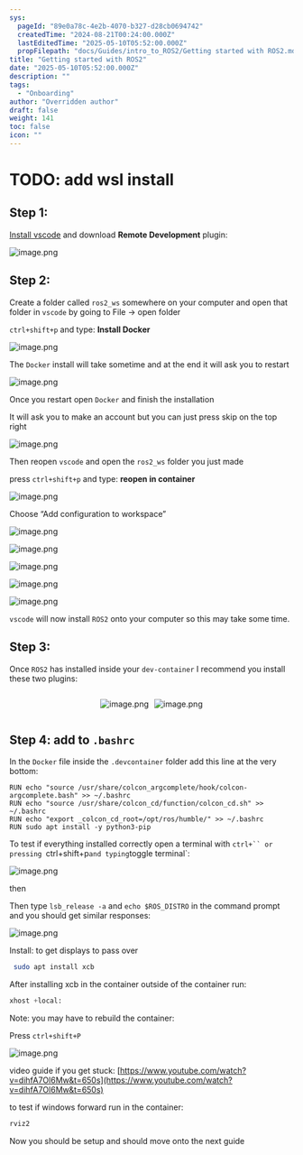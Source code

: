 ```yaml
---
sys:
  pageId: "89e0a78c-4e2b-4070-b327-d28cb0694742"
  createdTime: "2024-08-21T00:24:00.000Z"
  lastEditedTime: "2025-05-10T05:52:00.000Z"
  propFilepath: "docs/Guides/intro_to_ROS2/Getting started with ROS2.md"
title: "Getting started with ROS2"
date: "2025-05-10T05:52:00.000Z"
description: ""
tags:
  - "Onboarding"
author: "Overridden author"
draft: false
weight: 141
toc: false
icon: ""
---
```


# TODO: add wsl install

## Step 1:

[Install vscode](https://code.visualstudio.com/download) and download **Remote Development** plugin:

![image.png](https://prod-files-secure.s3.us-west-2.amazonaws.com/d518164a-d88e-44d1-a4ee-3adb3bd8bce0/efb52993-1881-4a40-b95e-6f020334f022/image.png?X-Amz-Algorithm=AWS4-HMAC-SHA256&X-Amz-Content-Sha256=UNSIGNED-PAYLOAD&X-Amz-Credential=ASIAZI2LB4666VJV7QU2%2F20250602%2Fus-west-2%2Fs3%2Faws4_request&X-Amz-Date=20250602T210831Z&X-Amz-Expires=3600&X-Amz-Security-Token=IQoJb3JpZ2luX2VjEC0aCXVzLXdlc3QtMiJHMEUCIQDSoAsuidBC%2BWdu2%2B5u%2BBpPWSM399reO5t8hueDzcnQtwIgT6WYMM%2B3csPIKASLZmeUYKqo%2BtXJDIW5Z97liY3ab8YqiAQI9v%2F%2F%2F%2F%2F%2F%2F%2F%2F%2FARAAGgw2Mzc0MjMxODM4MDUiDIerxbvnbDPenB0UHyrcAy1RdGJ6T02ObBdwiMpsE0uM7QrpdtlUldzoKlhCgyeuXhwPf7McrT%2F2dn4SKG%2FcpZaG4WH1KjmTmkbxVOZ2kxJCSQ2O%2BN%2BtVid78KcoZCT7QbDzwwsb0Z9Aga8x199TqjrDhCvGFxDPg%2FSkYiRBgvO8WXblPvCS1DkDFmBz%2BX0F8yDYCVq9MWMjSUoyaDcIZrY6ud8Lpv%2BP9%2BNjsD%2Fvu7iBsUH9p1Ul00nE%2FulMH08aH65I4sjD4Nziv2Wfqt4CfpIv61dxlpfppZmcJWwSLiew0cW74d98o9NEYqIKpxib8vsaCu3mJPE92z9Bx0gOWfDqBHfdWuBEhzH9TdZS3TsiD6YmleaqzSTUyDNOFuSuJ2waQLcJksLsUAVDsK9t35ciW0E9yhlNEiK1Do5utl5SAbLT0V4OjMbNmxXUmxm27ctCJp8ITww8t%2FS3UZyeEGrCSFYvk75ODx%2B2G%2B1vv0%2F%2F8i%2B8zA6rznr0GKyitDH%2FAL%2FTbrGm4DqwBM4gJQwS5l21cGHQppfk%2BLSKoafSOu6%2B2%2BMCHQ260RZGHtRAUWaJUgFT2Oyx66pXbwzheQAT7MUaGvK8rZVIX2OMYC7340Y9Xv8fSTv7M2vsUNTgNgTkYOq87unNsznzedRtML2T%2BMEGOqUBMZ3%2FHWxCmMQoIPhTKCv0B99ez55Po5fY0IiHt248I27h3jvhtd%2BbcmBb%2FceQdvHWSnQLFAhEea%2Fa8D6KsrXmz9wlmvw6PdbJ5uIkWAD%2BoU23NfD0Jo4uHoObJTbcRGZH5waoNNo9MVuxB9X3bpQRgvp1s8mgT9pnl%2F6Bs7YH7FF%2FcOggamTlDit4dns%2BJ5eKegVsZ1OvWn0%2Fh21W%2B0tEnpmmV8zP&X-Amz-Signature=9221416ff4986a20518377bc851c65a08e757ff44db3d101e357ad44f40c846a&X-Amz-SignedHeaders=host&x-id=GetObject)

## Step 2:

Create a folder called `ros2_ws` somewhere on your computer and open that folder in `vscode` by going to File → open folder 

`ctrl+shift+p` and type: **Install Docker**

![image.png](https://prod-files-secure.s3.us-west-2.amazonaws.com/d518164a-d88e-44d1-a4ee-3adb3bd8bce0/2269dc0e-1cd5-47ff-bceb-c04ad9b2eab0/image.png?X-Amz-Algorithm=AWS4-HMAC-SHA256&X-Amz-Content-Sha256=UNSIGNED-PAYLOAD&X-Amz-Credential=ASIAZI2LB4666VJV7QU2%2F20250602%2Fus-west-2%2Fs3%2Faws4_request&X-Amz-Date=20250602T210831Z&X-Amz-Expires=3600&X-Amz-Security-Token=IQoJb3JpZ2luX2VjEC0aCXVzLXdlc3QtMiJHMEUCIQDSoAsuidBC%2BWdu2%2B5u%2BBpPWSM399reO5t8hueDzcnQtwIgT6WYMM%2B3csPIKASLZmeUYKqo%2BtXJDIW5Z97liY3ab8YqiAQI9v%2F%2F%2F%2F%2F%2F%2F%2F%2F%2FARAAGgw2Mzc0MjMxODM4MDUiDIerxbvnbDPenB0UHyrcAy1RdGJ6T02ObBdwiMpsE0uM7QrpdtlUldzoKlhCgyeuXhwPf7McrT%2F2dn4SKG%2FcpZaG4WH1KjmTmkbxVOZ2kxJCSQ2O%2BN%2BtVid78KcoZCT7QbDzwwsb0Z9Aga8x199TqjrDhCvGFxDPg%2FSkYiRBgvO8WXblPvCS1DkDFmBz%2BX0F8yDYCVq9MWMjSUoyaDcIZrY6ud8Lpv%2BP9%2BNjsD%2Fvu7iBsUH9p1Ul00nE%2FulMH08aH65I4sjD4Nziv2Wfqt4CfpIv61dxlpfppZmcJWwSLiew0cW74d98o9NEYqIKpxib8vsaCu3mJPE92z9Bx0gOWfDqBHfdWuBEhzH9TdZS3TsiD6YmleaqzSTUyDNOFuSuJ2waQLcJksLsUAVDsK9t35ciW0E9yhlNEiK1Do5utl5SAbLT0V4OjMbNmxXUmxm27ctCJp8ITww8t%2FS3UZyeEGrCSFYvk75ODx%2B2G%2B1vv0%2F%2F8i%2B8zA6rznr0GKyitDH%2FAL%2FTbrGm4DqwBM4gJQwS5l21cGHQppfk%2BLSKoafSOu6%2B2%2BMCHQ260RZGHtRAUWaJUgFT2Oyx66pXbwzheQAT7MUaGvK8rZVIX2OMYC7340Y9Xv8fSTv7M2vsUNTgNgTkYOq87unNsznzedRtML2T%2BMEGOqUBMZ3%2FHWxCmMQoIPhTKCv0B99ez55Po5fY0IiHt248I27h3jvhtd%2BbcmBb%2FceQdvHWSnQLFAhEea%2Fa8D6KsrXmz9wlmvw6PdbJ5uIkWAD%2BoU23NfD0Jo4uHoObJTbcRGZH5waoNNo9MVuxB9X3bpQRgvp1s8mgT9pnl%2F6Bs7YH7FF%2FcOggamTlDit4dns%2BJ5eKegVsZ1OvWn0%2Fh21W%2B0tEnpmmV8zP&X-Amz-Signature=3d9b185d0d04654bcac184f677c331dc8f47aa4abe8a1e79b070f71f29e5f610&X-Amz-SignedHeaders=host&x-id=GetObject)

The `Docker` install will take sometime and at the end it will ask you to restart

![image.png](https://prod-files-secure.s3.us-west-2.amazonaws.com/d518164a-d88e-44d1-a4ee-3adb3bd8bce0/ed233f78-be33-4b1f-b89c-9c346c0e961e/image.png?X-Amz-Algorithm=AWS4-HMAC-SHA256&X-Amz-Content-Sha256=UNSIGNED-PAYLOAD&X-Amz-Credential=ASIAZI2LB4666VJV7QU2%2F20250602%2Fus-west-2%2Fs3%2Faws4_request&X-Amz-Date=20250602T210831Z&X-Amz-Expires=3600&X-Amz-Security-Token=IQoJb3JpZ2luX2VjEC0aCXVzLXdlc3QtMiJHMEUCIQDSoAsuidBC%2BWdu2%2B5u%2BBpPWSM399reO5t8hueDzcnQtwIgT6WYMM%2B3csPIKASLZmeUYKqo%2BtXJDIW5Z97liY3ab8YqiAQI9v%2F%2F%2F%2F%2F%2F%2F%2F%2F%2FARAAGgw2Mzc0MjMxODM4MDUiDIerxbvnbDPenB0UHyrcAy1RdGJ6T02ObBdwiMpsE0uM7QrpdtlUldzoKlhCgyeuXhwPf7McrT%2F2dn4SKG%2FcpZaG4WH1KjmTmkbxVOZ2kxJCSQ2O%2BN%2BtVid78KcoZCT7QbDzwwsb0Z9Aga8x199TqjrDhCvGFxDPg%2FSkYiRBgvO8WXblPvCS1DkDFmBz%2BX0F8yDYCVq9MWMjSUoyaDcIZrY6ud8Lpv%2BP9%2BNjsD%2Fvu7iBsUH9p1Ul00nE%2FulMH08aH65I4sjD4Nziv2Wfqt4CfpIv61dxlpfppZmcJWwSLiew0cW74d98o9NEYqIKpxib8vsaCu3mJPE92z9Bx0gOWfDqBHfdWuBEhzH9TdZS3TsiD6YmleaqzSTUyDNOFuSuJ2waQLcJksLsUAVDsK9t35ciW0E9yhlNEiK1Do5utl5SAbLT0V4OjMbNmxXUmxm27ctCJp8ITww8t%2FS3UZyeEGrCSFYvk75ODx%2B2G%2B1vv0%2F%2F8i%2B8zA6rznr0GKyitDH%2FAL%2FTbrGm4DqwBM4gJQwS5l21cGHQppfk%2BLSKoafSOu6%2B2%2BMCHQ260RZGHtRAUWaJUgFT2Oyx66pXbwzheQAT7MUaGvK8rZVIX2OMYC7340Y9Xv8fSTv7M2vsUNTgNgTkYOq87unNsznzedRtML2T%2BMEGOqUBMZ3%2FHWxCmMQoIPhTKCv0B99ez55Po5fY0IiHt248I27h3jvhtd%2BbcmBb%2FceQdvHWSnQLFAhEea%2Fa8D6KsrXmz9wlmvw6PdbJ5uIkWAD%2BoU23NfD0Jo4uHoObJTbcRGZH5waoNNo9MVuxB9X3bpQRgvp1s8mgT9pnl%2F6Bs7YH7FF%2FcOggamTlDit4dns%2BJ5eKegVsZ1OvWn0%2Fh21W%2B0tEnpmmV8zP&X-Amz-Signature=6cc5673147981757b5c6d4e312e8d65f52366bccbab9ba840b1914b33dc1641d&X-Amz-SignedHeaders=host&x-id=GetObject)

Once you restart open `Docker` and finish the installation

It will ask you to make an account but you can just press skip on the top right

![image.png](https://prod-files-secure.s3.us-west-2.amazonaws.com/d518164a-d88e-44d1-a4ee-3adb3bd8bce0/21010ad9-1659-4fd9-9f59-9932a09b2a3d/image.png?X-Amz-Algorithm=AWS4-HMAC-SHA256&X-Amz-Content-Sha256=UNSIGNED-PAYLOAD&X-Amz-Credential=ASIAZI2LB4666VJV7QU2%2F20250602%2Fus-west-2%2Fs3%2Faws4_request&X-Amz-Date=20250602T210831Z&X-Amz-Expires=3600&X-Amz-Security-Token=IQoJb3JpZ2luX2VjEC0aCXVzLXdlc3QtMiJHMEUCIQDSoAsuidBC%2BWdu2%2B5u%2BBpPWSM399reO5t8hueDzcnQtwIgT6WYMM%2B3csPIKASLZmeUYKqo%2BtXJDIW5Z97liY3ab8YqiAQI9v%2F%2F%2F%2F%2F%2F%2F%2F%2F%2FARAAGgw2Mzc0MjMxODM4MDUiDIerxbvnbDPenB0UHyrcAy1RdGJ6T02ObBdwiMpsE0uM7QrpdtlUldzoKlhCgyeuXhwPf7McrT%2F2dn4SKG%2FcpZaG4WH1KjmTmkbxVOZ2kxJCSQ2O%2BN%2BtVid78KcoZCT7QbDzwwsb0Z9Aga8x199TqjrDhCvGFxDPg%2FSkYiRBgvO8WXblPvCS1DkDFmBz%2BX0F8yDYCVq9MWMjSUoyaDcIZrY6ud8Lpv%2BP9%2BNjsD%2Fvu7iBsUH9p1Ul00nE%2FulMH08aH65I4sjD4Nziv2Wfqt4CfpIv61dxlpfppZmcJWwSLiew0cW74d98o9NEYqIKpxib8vsaCu3mJPE92z9Bx0gOWfDqBHfdWuBEhzH9TdZS3TsiD6YmleaqzSTUyDNOFuSuJ2waQLcJksLsUAVDsK9t35ciW0E9yhlNEiK1Do5utl5SAbLT0V4OjMbNmxXUmxm27ctCJp8ITww8t%2FS3UZyeEGrCSFYvk75ODx%2B2G%2B1vv0%2F%2F8i%2B8zA6rznr0GKyitDH%2FAL%2FTbrGm4DqwBM4gJQwS5l21cGHQppfk%2BLSKoafSOu6%2B2%2BMCHQ260RZGHtRAUWaJUgFT2Oyx66pXbwzheQAT7MUaGvK8rZVIX2OMYC7340Y9Xv8fSTv7M2vsUNTgNgTkYOq87unNsznzedRtML2T%2BMEGOqUBMZ3%2FHWxCmMQoIPhTKCv0B99ez55Po5fY0IiHt248I27h3jvhtd%2BbcmBb%2FceQdvHWSnQLFAhEea%2Fa8D6KsrXmz9wlmvw6PdbJ5uIkWAD%2BoU23NfD0Jo4uHoObJTbcRGZH5waoNNo9MVuxB9X3bpQRgvp1s8mgT9pnl%2F6Bs7YH7FF%2FcOggamTlDit4dns%2BJ5eKegVsZ1OvWn0%2Fh21W%2B0tEnpmmV8zP&X-Amz-Signature=d21bfc3efa681943811aec9b72d2104bdf1a38ebf4f0e4941a7329a632b9a93f&X-Amz-SignedHeaders=host&x-id=GetObject)

Then reopen `vscode` and open the `ros2_ws` folder you just made

press `ctrl+shift+p` and type: **reopen in container**

![image.png](https://prod-files-secure.s3.us-west-2.amazonaws.com/d518164a-d88e-44d1-a4ee-3adb3bd8bce0/4e93b8c2-41ad-488c-8095-c74205196118/image.png?X-Amz-Algorithm=AWS4-HMAC-SHA256&X-Amz-Content-Sha256=UNSIGNED-PAYLOAD&X-Amz-Credential=ASIAZI2LB4666VJV7QU2%2F20250602%2Fus-west-2%2Fs3%2Faws4_request&X-Amz-Date=20250602T210831Z&X-Amz-Expires=3600&X-Amz-Security-Token=IQoJb3JpZ2luX2VjEC0aCXVzLXdlc3QtMiJHMEUCIQDSoAsuidBC%2BWdu2%2B5u%2BBpPWSM399reO5t8hueDzcnQtwIgT6WYMM%2B3csPIKASLZmeUYKqo%2BtXJDIW5Z97liY3ab8YqiAQI9v%2F%2F%2F%2F%2F%2F%2F%2F%2F%2FARAAGgw2Mzc0MjMxODM4MDUiDIerxbvnbDPenB0UHyrcAy1RdGJ6T02ObBdwiMpsE0uM7QrpdtlUldzoKlhCgyeuXhwPf7McrT%2F2dn4SKG%2FcpZaG4WH1KjmTmkbxVOZ2kxJCSQ2O%2BN%2BtVid78KcoZCT7QbDzwwsb0Z9Aga8x199TqjrDhCvGFxDPg%2FSkYiRBgvO8WXblPvCS1DkDFmBz%2BX0F8yDYCVq9MWMjSUoyaDcIZrY6ud8Lpv%2BP9%2BNjsD%2Fvu7iBsUH9p1Ul00nE%2FulMH08aH65I4sjD4Nziv2Wfqt4CfpIv61dxlpfppZmcJWwSLiew0cW74d98o9NEYqIKpxib8vsaCu3mJPE92z9Bx0gOWfDqBHfdWuBEhzH9TdZS3TsiD6YmleaqzSTUyDNOFuSuJ2waQLcJksLsUAVDsK9t35ciW0E9yhlNEiK1Do5utl5SAbLT0V4OjMbNmxXUmxm27ctCJp8ITww8t%2FS3UZyeEGrCSFYvk75ODx%2B2G%2B1vv0%2F%2F8i%2B8zA6rznr0GKyitDH%2FAL%2FTbrGm4DqwBM4gJQwS5l21cGHQppfk%2BLSKoafSOu6%2B2%2BMCHQ260RZGHtRAUWaJUgFT2Oyx66pXbwzheQAT7MUaGvK8rZVIX2OMYC7340Y9Xv8fSTv7M2vsUNTgNgTkYOq87unNsznzedRtML2T%2BMEGOqUBMZ3%2FHWxCmMQoIPhTKCv0B99ez55Po5fY0IiHt248I27h3jvhtd%2BbcmBb%2FceQdvHWSnQLFAhEea%2Fa8D6KsrXmz9wlmvw6PdbJ5uIkWAD%2BoU23NfD0Jo4uHoObJTbcRGZH5waoNNo9MVuxB9X3bpQRgvp1s8mgT9pnl%2F6Bs7YH7FF%2FcOggamTlDit4dns%2BJ5eKegVsZ1OvWn0%2Fh21W%2B0tEnpmmV8zP&X-Amz-Signature=30ac1e80a1f15c54f0c6d8117eb1b3038e7e19eb3761cb9b0392735ed31c3bd5&X-Amz-SignedHeaders=host&x-id=GetObject)

Choose “Add configuration to workspace”

![image.png](https://prod-files-secure.s3.us-west-2.amazonaws.com/d518164a-d88e-44d1-a4ee-3adb3bd8bce0/9560b282-5060-4989-ba37-97e7b2c22476/image.png?X-Amz-Algorithm=AWS4-HMAC-SHA256&X-Amz-Content-Sha256=UNSIGNED-PAYLOAD&X-Amz-Credential=ASIAZI2LB4666VJV7QU2%2F20250602%2Fus-west-2%2Fs3%2Faws4_request&X-Amz-Date=20250602T210831Z&X-Amz-Expires=3600&X-Amz-Security-Token=IQoJb3JpZ2luX2VjEC0aCXVzLXdlc3QtMiJHMEUCIQDSoAsuidBC%2BWdu2%2B5u%2BBpPWSM399reO5t8hueDzcnQtwIgT6WYMM%2B3csPIKASLZmeUYKqo%2BtXJDIW5Z97liY3ab8YqiAQI9v%2F%2F%2F%2F%2F%2F%2F%2F%2F%2FARAAGgw2Mzc0MjMxODM4MDUiDIerxbvnbDPenB0UHyrcAy1RdGJ6T02ObBdwiMpsE0uM7QrpdtlUldzoKlhCgyeuXhwPf7McrT%2F2dn4SKG%2FcpZaG4WH1KjmTmkbxVOZ2kxJCSQ2O%2BN%2BtVid78KcoZCT7QbDzwwsb0Z9Aga8x199TqjrDhCvGFxDPg%2FSkYiRBgvO8WXblPvCS1DkDFmBz%2BX0F8yDYCVq9MWMjSUoyaDcIZrY6ud8Lpv%2BP9%2BNjsD%2Fvu7iBsUH9p1Ul00nE%2FulMH08aH65I4sjD4Nziv2Wfqt4CfpIv61dxlpfppZmcJWwSLiew0cW74d98o9NEYqIKpxib8vsaCu3mJPE92z9Bx0gOWfDqBHfdWuBEhzH9TdZS3TsiD6YmleaqzSTUyDNOFuSuJ2waQLcJksLsUAVDsK9t35ciW0E9yhlNEiK1Do5utl5SAbLT0V4OjMbNmxXUmxm27ctCJp8ITww8t%2FS3UZyeEGrCSFYvk75ODx%2B2G%2B1vv0%2F%2F8i%2B8zA6rznr0GKyitDH%2FAL%2FTbrGm4DqwBM4gJQwS5l21cGHQppfk%2BLSKoafSOu6%2B2%2BMCHQ260RZGHtRAUWaJUgFT2Oyx66pXbwzheQAT7MUaGvK8rZVIX2OMYC7340Y9Xv8fSTv7M2vsUNTgNgTkYOq87unNsznzedRtML2T%2BMEGOqUBMZ3%2FHWxCmMQoIPhTKCv0B99ez55Po5fY0IiHt248I27h3jvhtd%2BbcmBb%2FceQdvHWSnQLFAhEea%2Fa8D6KsrXmz9wlmvw6PdbJ5uIkWAD%2BoU23NfD0Jo4uHoObJTbcRGZH5waoNNo9MVuxB9X3bpQRgvp1s8mgT9pnl%2F6Bs7YH7FF%2FcOggamTlDit4dns%2BJ5eKegVsZ1OvWn0%2Fh21W%2B0tEnpmmV8zP&X-Amz-Signature=3de80a5f50bee8dc4efc0da084486a7b278c021ad507a29a6aaefc8cb3a70201&X-Amz-SignedHeaders=host&x-id=GetObject)

![image.png](https://prod-files-secure.s3.us-west-2.amazonaws.com/d518164a-d88e-44d1-a4ee-3adb3bd8bce0/2ee63f81-886b-48e8-a553-dc6e5eac99e4/image.png?X-Amz-Algorithm=AWS4-HMAC-SHA256&X-Amz-Content-Sha256=UNSIGNED-PAYLOAD&X-Amz-Credential=ASIAZI2LB4666VJV7QU2%2F20250602%2Fus-west-2%2Fs3%2Faws4_request&X-Amz-Date=20250602T210831Z&X-Amz-Expires=3600&X-Amz-Security-Token=IQoJb3JpZ2luX2VjEC0aCXVzLXdlc3QtMiJHMEUCIQDSoAsuidBC%2BWdu2%2B5u%2BBpPWSM399reO5t8hueDzcnQtwIgT6WYMM%2B3csPIKASLZmeUYKqo%2BtXJDIW5Z97liY3ab8YqiAQI9v%2F%2F%2F%2F%2F%2F%2F%2F%2F%2FARAAGgw2Mzc0MjMxODM4MDUiDIerxbvnbDPenB0UHyrcAy1RdGJ6T02ObBdwiMpsE0uM7QrpdtlUldzoKlhCgyeuXhwPf7McrT%2F2dn4SKG%2FcpZaG4WH1KjmTmkbxVOZ2kxJCSQ2O%2BN%2BtVid78KcoZCT7QbDzwwsb0Z9Aga8x199TqjrDhCvGFxDPg%2FSkYiRBgvO8WXblPvCS1DkDFmBz%2BX0F8yDYCVq9MWMjSUoyaDcIZrY6ud8Lpv%2BP9%2BNjsD%2Fvu7iBsUH9p1Ul00nE%2FulMH08aH65I4sjD4Nziv2Wfqt4CfpIv61dxlpfppZmcJWwSLiew0cW74d98o9NEYqIKpxib8vsaCu3mJPE92z9Bx0gOWfDqBHfdWuBEhzH9TdZS3TsiD6YmleaqzSTUyDNOFuSuJ2waQLcJksLsUAVDsK9t35ciW0E9yhlNEiK1Do5utl5SAbLT0V4OjMbNmxXUmxm27ctCJp8ITww8t%2FS3UZyeEGrCSFYvk75ODx%2B2G%2B1vv0%2F%2F8i%2B8zA6rznr0GKyitDH%2FAL%2FTbrGm4DqwBM4gJQwS5l21cGHQppfk%2BLSKoafSOu6%2B2%2BMCHQ260RZGHtRAUWaJUgFT2Oyx66pXbwzheQAT7MUaGvK8rZVIX2OMYC7340Y9Xv8fSTv7M2vsUNTgNgTkYOq87unNsznzedRtML2T%2BMEGOqUBMZ3%2FHWxCmMQoIPhTKCv0B99ez55Po5fY0IiHt248I27h3jvhtd%2BbcmBb%2FceQdvHWSnQLFAhEea%2Fa8D6KsrXmz9wlmvw6PdbJ5uIkWAD%2BoU23NfD0Jo4uHoObJTbcRGZH5waoNNo9MVuxB9X3bpQRgvp1s8mgT9pnl%2F6Bs7YH7FF%2FcOggamTlDit4dns%2BJ5eKegVsZ1OvWn0%2Fh21W%2B0tEnpmmV8zP&X-Amz-Signature=b13ba84c94949f3d8c460da46c5207525b3bb9a227f4b4c1e5022b17856eda0e&X-Amz-SignedHeaders=host&x-id=GetObject)

![image.png](https://prod-files-secure.s3.us-west-2.amazonaws.com/d518164a-d88e-44d1-a4ee-3adb3bd8bce0/ae1580b2-b048-407e-aed9-b584224a7a04/image.png?X-Amz-Algorithm=AWS4-HMAC-SHA256&X-Amz-Content-Sha256=UNSIGNED-PAYLOAD&X-Amz-Credential=ASIAZI2LB4666VJV7QU2%2F20250602%2Fus-west-2%2Fs3%2Faws4_request&X-Amz-Date=20250602T210831Z&X-Amz-Expires=3600&X-Amz-Security-Token=IQoJb3JpZ2luX2VjEC0aCXVzLXdlc3QtMiJHMEUCIQDSoAsuidBC%2BWdu2%2B5u%2BBpPWSM399reO5t8hueDzcnQtwIgT6WYMM%2B3csPIKASLZmeUYKqo%2BtXJDIW5Z97liY3ab8YqiAQI9v%2F%2F%2F%2F%2F%2F%2F%2F%2F%2FARAAGgw2Mzc0MjMxODM4MDUiDIerxbvnbDPenB0UHyrcAy1RdGJ6T02ObBdwiMpsE0uM7QrpdtlUldzoKlhCgyeuXhwPf7McrT%2F2dn4SKG%2FcpZaG4WH1KjmTmkbxVOZ2kxJCSQ2O%2BN%2BtVid78KcoZCT7QbDzwwsb0Z9Aga8x199TqjrDhCvGFxDPg%2FSkYiRBgvO8WXblPvCS1DkDFmBz%2BX0F8yDYCVq9MWMjSUoyaDcIZrY6ud8Lpv%2BP9%2BNjsD%2Fvu7iBsUH9p1Ul00nE%2FulMH08aH65I4sjD4Nziv2Wfqt4CfpIv61dxlpfppZmcJWwSLiew0cW74d98o9NEYqIKpxib8vsaCu3mJPE92z9Bx0gOWfDqBHfdWuBEhzH9TdZS3TsiD6YmleaqzSTUyDNOFuSuJ2waQLcJksLsUAVDsK9t35ciW0E9yhlNEiK1Do5utl5SAbLT0V4OjMbNmxXUmxm27ctCJp8ITww8t%2FS3UZyeEGrCSFYvk75ODx%2B2G%2B1vv0%2F%2F8i%2B8zA6rznr0GKyitDH%2FAL%2FTbrGm4DqwBM4gJQwS5l21cGHQppfk%2BLSKoafSOu6%2B2%2BMCHQ260RZGHtRAUWaJUgFT2Oyx66pXbwzheQAT7MUaGvK8rZVIX2OMYC7340Y9Xv8fSTv7M2vsUNTgNgTkYOq87unNsznzedRtML2T%2BMEGOqUBMZ3%2FHWxCmMQoIPhTKCv0B99ez55Po5fY0IiHt248I27h3jvhtd%2BbcmBb%2FceQdvHWSnQLFAhEea%2Fa8D6KsrXmz9wlmvw6PdbJ5uIkWAD%2BoU23NfD0Jo4uHoObJTbcRGZH5waoNNo9MVuxB9X3bpQRgvp1s8mgT9pnl%2F6Bs7YH7FF%2FcOggamTlDit4dns%2BJ5eKegVsZ1OvWn0%2Fh21W%2B0tEnpmmV8zP&X-Amz-Signature=da044916a77c34d0cfcc594af90f20e93670659fc0b9fe11e468e525e580ad63&X-Amz-SignedHeaders=host&x-id=GetObject)

![image.png](https://prod-files-secure.s3.us-west-2.amazonaws.com/d518164a-d88e-44d1-a4ee-3adb3bd8bce0/53255b28-f75e-430f-b9e3-c0ac8577e42b/image.png?X-Amz-Algorithm=AWS4-HMAC-SHA256&X-Amz-Content-Sha256=UNSIGNED-PAYLOAD&X-Amz-Credential=ASIAZI2LB4666VJV7QU2%2F20250602%2Fus-west-2%2Fs3%2Faws4_request&X-Amz-Date=20250602T210831Z&X-Amz-Expires=3600&X-Amz-Security-Token=IQoJb3JpZ2luX2VjEC0aCXVzLXdlc3QtMiJHMEUCIQDSoAsuidBC%2BWdu2%2B5u%2BBpPWSM399reO5t8hueDzcnQtwIgT6WYMM%2B3csPIKASLZmeUYKqo%2BtXJDIW5Z97liY3ab8YqiAQI9v%2F%2F%2F%2F%2F%2F%2F%2F%2F%2FARAAGgw2Mzc0MjMxODM4MDUiDIerxbvnbDPenB0UHyrcAy1RdGJ6T02ObBdwiMpsE0uM7QrpdtlUldzoKlhCgyeuXhwPf7McrT%2F2dn4SKG%2FcpZaG4WH1KjmTmkbxVOZ2kxJCSQ2O%2BN%2BtVid78KcoZCT7QbDzwwsb0Z9Aga8x199TqjrDhCvGFxDPg%2FSkYiRBgvO8WXblPvCS1DkDFmBz%2BX0F8yDYCVq9MWMjSUoyaDcIZrY6ud8Lpv%2BP9%2BNjsD%2Fvu7iBsUH9p1Ul00nE%2FulMH08aH65I4sjD4Nziv2Wfqt4CfpIv61dxlpfppZmcJWwSLiew0cW74d98o9NEYqIKpxib8vsaCu3mJPE92z9Bx0gOWfDqBHfdWuBEhzH9TdZS3TsiD6YmleaqzSTUyDNOFuSuJ2waQLcJksLsUAVDsK9t35ciW0E9yhlNEiK1Do5utl5SAbLT0V4OjMbNmxXUmxm27ctCJp8ITww8t%2FS3UZyeEGrCSFYvk75ODx%2B2G%2B1vv0%2F%2F8i%2B8zA6rznr0GKyitDH%2FAL%2FTbrGm4DqwBM4gJQwS5l21cGHQppfk%2BLSKoafSOu6%2B2%2BMCHQ260RZGHtRAUWaJUgFT2Oyx66pXbwzheQAT7MUaGvK8rZVIX2OMYC7340Y9Xv8fSTv7M2vsUNTgNgTkYOq87unNsznzedRtML2T%2BMEGOqUBMZ3%2FHWxCmMQoIPhTKCv0B99ez55Po5fY0IiHt248I27h3jvhtd%2BbcmBb%2FceQdvHWSnQLFAhEea%2Fa8D6KsrXmz9wlmvw6PdbJ5uIkWAD%2BoU23NfD0Jo4uHoObJTbcRGZH5waoNNo9MVuxB9X3bpQRgvp1s8mgT9pnl%2F6Bs7YH7FF%2FcOggamTlDit4dns%2BJ5eKegVsZ1OvWn0%2Fh21W%2B0tEnpmmV8zP&X-Amz-Signature=125e93bc6ab131a3612c45b42138210ee92b7fc7ac1aef83b8a99655fac60f5d&X-Amz-SignedHeaders=host&x-id=GetObject)

![image.png](https://prod-files-secure.s3.us-west-2.amazonaws.com/d518164a-d88e-44d1-a4ee-3adb3bd8bce0/7c562767-5af9-4ffb-97d1-327bcdf4ee00/image.png?X-Amz-Algorithm=AWS4-HMAC-SHA256&X-Amz-Content-Sha256=UNSIGNED-PAYLOAD&X-Amz-Credential=ASIAZI2LB4666VJV7QU2%2F20250602%2Fus-west-2%2Fs3%2Faws4_request&X-Amz-Date=20250602T210831Z&X-Amz-Expires=3600&X-Amz-Security-Token=IQoJb3JpZ2luX2VjEC0aCXVzLXdlc3QtMiJHMEUCIQDSoAsuidBC%2BWdu2%2B5u%2BBpPWSM399reO5t8hueDzcnQtwIgT6WYMM%2B3csPIKASLZmeUYKqo%2BtXJDIW5Z97liY3ab8YqiAQI9v%2F%2F%2F%2F%2F%2F%2F%2F%2F%2FARAAGgw2Mzc0MjMxODM4MDUiDIerxbvnbDPenB0UHyrcAy1RdGJ6T02ObBdwiMpsE0uM7QrpdtlUldzoKlhCgyeuXhwPf7McrT%2F2dn4SKG%2FcpZaG4WH1KjmTmkbxVOZ2kxJCSQ2O%2BN%2BtVid78KcoZCT7QbDzwwsb0Z9Aga8x199TqjrDhCvGFxDPg%2FSkYiRBgvO8WXblPvCS1DkDFmBz%2BX0F8yDYCVq9MWMjSUoyaDcIZrY6ud8Lpv%2BP9%2BNjsD%2Fvu7iBsUH9p1Ul00nE%2FulMH08aH65I4sjD4Nziv2Wfqt4CfpIv61dxlpfppZmcJWwSLiew0cW74d98o9NEYqIKpxib8vsaCu3mJPE92z9Bx0gOWfDqBHfdWuBEhzH9TdZS3TsiD6YmleaqzSTUyDNOFuSuJ2waQLcJksLsUAVDsK9t35ciW0E9yhlNEiK1Do5utl5SAbLT0V4OjMbNmxXUmxm27ctCJp8ITww8t%2FS3UZyeEGrCSFYvk75ODx%2B2G%2B1vv0%2F%2F8i%2B8zA6rznr0GKyitDH%2FAL%2FTbrGm4DqwBM4gJQwS5l21cGHQppfk%2BLSKoafSOu6%2B2%2BMCHQ260RZGHtRAUWaJUgFT2Oyx66pXbwzheQAT7MUaGvK8rZVIX2OMYC7340Y9Xv8fSTv7M2vsUNTgNgTkYOq87unNsznzedRtML2T%2BMEGOqUBMZ3%2FHWxCmMQoIPhTKCv0B99ez55Po5fY0IiHt248I27h3jvhtd%2BbcmBb%2FceQdvHWSnQLFAhEea%2Fa8D6KsrXmz9wlmvw6PdbJ5uIkWAD%2BoU23NfD0Jo4uHoObJTbcRGZH5waoNNo9MVuxB9X3bpQRgvp1s8mgT9pnl%2F6Bs7YH7FF%2FcOggamTlDit4dns%2BJ5eKegVsZ1OvWn0%2Fh21W%2B0tEnpmmV8zP&X-Amz-Signature=38ec5dc60b1f6995e7af7cc5e4370e5a2414148b24a9ed164b8ba2528b061b6d&X-Amz-SignedHeaders=host&x-id=GetObject)

`vscode` will now install `ROS2` onto your computer so this may take some time.

## Step 3:

Once `ROS2` has installed inside your `dev-container` I recommend you install these two plugins:

<div style="display: flex;flex-direction: row; column-gap:10px; max-width: 630px;justify-content: center;">
<div>

![image.png](https://prod-files-secure.s3.us-west-2.amazonaws.com/d518164a-d88e-44d1-a4ee-3adb3bd8bce0/3fc3d550-5a54-4ba1-ba6b-faa01cdb7369/image.png?X-Amz-Algorithm=AWS4-HMAC-SHA256&X-Amz-Content-Sha256=UNSIGNED-PAYLOAD&X-Amz-Credential=ASIAZI2LB466ZTJEMIFN%2F20250602%2Fus-west-2%2Fs3%2Faws4_request&X-Amz-Date=20250602T210835Z&X-Amz-Expires=3600&X-Amz-Security-Token=IQoJb3JpZ2luX2VjEC0aCXVzLXdlc3QtMiJIMEYCIQD%2B2Ly%2BFYC8aDXT2hLx3m6AksmtE2zYY7iSfKKc82g96gIhAOxSJZ2dRcrnuVPQ1og7bAqVFKJdXdipGhhyBSk5Kf39KogECPb%2F%2F%2F%2F%2F%2F%2F%2F%2F%2FwEQABoMNjM3NDIzMTgzODA1Igzayj6Wc4YU%2BBrR7fEq3ANdPIgm7WuoENCu%2Bm22Q3x4m6yyhW%2BIK15K%2F13ecbKeUlKjzCYVgz3ctpdRMx8Q1HR4ttaOX9n1atbcLRDgymmp2WsF44lDc7ZvcjCj9sjFo6hJt0AgqVkBOBCPH2tAX2qRqEmubU9D5ba2J%2Fblx9Q%2FxkySn7g91%2FH%2BGqOunGy9k2FtA9j0Jm%2Bnhjr1YB6p701hicmJHo6A5w0vNBVC9oyhkLFwtor7NO0N0KlZ%2BiE2SbrZqo471bhC%2Ft3OTdlOSRDXcGEeT35lGI6zeRr9jN7M%2BnjfIi1zTHDiDpsPCvXF%2BgXZUIBUnm58wK2pe9u3mKtDdAN44jerk3Tq9Uekehd3POSSCg9C9KxqxJSSdIBLLhTvFdwYegFZhKlYz8sSvL%2BdL4eo4R%2BWvl16aTAed5FppdUl0Aelm6ZbEHRTDuxO6mjVaaVfRzdow%2FO%2Bw%2BjOmadWBSAdlG5vli8ywZK9uH%2Fjkf4mWuYGsfX1R0FsJY8nNz8I0V1HSaSp%2FK9fOQRbl4knRPo8rgrNmej%2FO6gR3pwHMJ9gwLYG5cIlfMCvgYM4%2F6H6an3aKUvouAn0BBuWj43K3ACLBXceMoZFYnKJQr5HfNSv71xzzuxzPWK8QFuyq6aPqEQOdS%2FS1waa8zD1k%2FjBBjqkAZT1BQ8B2kphyG1us0CV3H0tRQiwsV1lLnluRlpge5Ih1ut%2FTj3Tpwsvai1b2lHoSfVY1PhTIQzkERzxZN3WBgYIIIQvlxgCWJaasNP9etwYJwqnfAEDsw%2FVx84p%2F53b4s2vYifCc2hsmeFJbQZGSPeVKoa0zHctKxnquE%2FcZGfZx8TwGn17zvZ4I9VFFR0XZ1iRUTaMCBoxwTEl%2F2RGG55u6M4F&X-Amz-Signature=fbf7db3681abf9238e5c016efc3dc12b6385f5a073f6478469bfceedf73cd207&X-Amz-SignedHeaders=host&x-id=GetObject)

</div>
<div>

![image.png](https://prod-files-secure.s3.us-west-2.amazonaws.com/d518164a-d88e-44d1-a4ee-3adb3bd8bce0/d994cc66-13c2-4093-a5a3-f84cf4601a82/image.png?X-Amz-Algorithm=AWS4-HMAC-SHA256&X-Amz-Content-Sha256=UNSIGNED-PAYLOAD&X-Amz-Credential=ASIAZI2LB466RDVLNJ3X%2F20250602%2Fus-west-2%2Fs3%2Faws4_request&X-Amz-Date=20250602T210836Z&X-Amz-Expires=3600&X-Amz-Security-Token=IQoJb3JpZ2luX2VjEC0aCXVzLXdlc3QtMiJGMEQCIGH%2FQp9TInDu7iKI2OaJxkFifbqwgifYEjJa19hUEnwyAiAD8pMcv2w%2BeWXaIhKGnKVnrgj1tgzk%2Fc2sSGFkMgwDNCqIBAj2%2F%2F%2F%2F%2F%2F%2F%2F%2F%2F8BEAAaDDYzNzQyMzE4MzgwNSIMa5S5MqrG1RCxmHOKKtwDgbc7zeLLO1mEsKoL0Lwfmt7%2BTixQnFnUkvKr5TFFLQgR7OxoFKXklZ84pPkBfo4u9Pc%2FrpCe3zBnB36cIpVsI3m%2F%2Fe9uUYXPN6Jhg2J2egI6oniKd0pTnMlZ8auaWewHnMkGjOQjFjM0RG%2F6KqNgh35N6ZifLzsUEGzL1nLK7pEA8m8pKGB06lukpHORIkKdh6HOVF9S0iauJiQhJGtvDY8W9ZPfMRZoFbng%2BMHVbip4MdOzSmS6OR89jc9PXGRxLiJdD9PQt5hvny%2FyI1zdHWarbYa5vMJnXfl93BFnFFJYbNLlmXvcv5ixT00gwNwrnr5M1Aduw5pr7kSItx2%2BvLP9d7QS8HEPE1nlJpkpHEA5PNKNxvgcPdydcXN8gpXux%2BOVyot%2Fueturk6cOra5eUeVsgdcrn20lgpSuwQTussGLIv68HyrGOFMOqBgPEJHpepoNYCanI5HPBblh5dyw16X%2Fls0rFSu8ESeKU9aFpC0jvmYhqCp0%2FEtSD6rzE8vZDu77AvvbP1LlvMpmOPMSZZK3jZqIV3NnqI0BMAW7MUV3DmrcIgyIPjffYxiPhBvLvDgL%2FMyT4qHMsyTZnQaCnwAP6SeGjUqgKysY%2FdWdDR9y2Dkd0FcVbzEOrEw1JP4wQY6pgFkQ8N0onRA1OL9xWnMpkT6oITIuRPGdP7VdlQPImRNXIm%2BSbd7R4ZER3AJ1yfAcs8%2FG8Qd3VrhM0P5Bnhsc9VIBV5F3sxhiuJFpk36aqz3fEHK1oP0%2Bh5nz%2FMvOA9fti2LQwWIUDwl%2B0Swak2lyRYIF9fk2FqxFPK1bvg72p9TBxiwTAZnQCdkXoXI5bHHMhUaJOkBP6hTw7YQtWdHaO6IVXZid308&X-Amz-Signature=501457b7a199740b1045338927a9fbe7bb9379899384f257a6a567c8cf333cdb&X-Amz-SignedHeaders=host&x-id=GetObject)

</div>
</div>

## Step 4: add to `.bashrc`

In the `Docker` file inside the `.devcontainer` folder add this line at the very bottom: 

```docker
RUN echo "source /usr/share/colcon_argcomplete/hook/colcon-argcomplete.bash" >> ~/.bashrc
RUN echo "source /usr/share/colcon_cd/function/colcon_cd.sh" >> ~/.bashrc
RUN echo "export _colcon_cd_root=/opt/ros/humble/" >> ~/.bashrc
RUN sudo apt install -y python3-pip 
```

To test if everything installed correctly open a terminal with `ctrl+`` or pressing `ctrl+shift+p` and typing `toggle terminal`:

![image.png](https://prod-files-secure.s3.us-west-2.amazonaws.com/d518164a-d88e-44d1-a4ee-3adb3bd8bce0/6a4943d8-b04e-4c02-9a58-775f3384d1a5/image.png?X-Amz-Algorithm=AWS4-HMAC-SHA256&X-Amz-Content-Sha256=UNSIGNED-PAYLOAD&X-Amz-Credential=ASIAZI2LB4666VJV7QU2%2F20250602%2Fus-west-2%2Fs3%2Faws4_request&X-Amz-Date=20250602T210831Z&X-Amz-Expires=3600&X-Amz-Security-Token=IQoJb3JpZ2luX2VjEC0aCXVzLXdlc3QtMiJHMEUCIQDSoAsuidBC%2BWdu2%2B5u%2BBpPWSM399reO5t8hueDzcnQtwIgT6WYMM%2B3csPIKASLZmeUYKqo%2BtXJDIW5Z97liY3ab8YqiAQI9v%2F%2F%2F%2F%2F%2F%2F%2F%2F%2FARAAGgw2Mzc0MjMxODM4MDUiDIerxbvnbDPenB0UHyrcAy1RdGJ6T02ObBdwiMpsE0uM7QrpdtlUldzoKlhCgyeuXhwPf7McrT%2F2dn4SKG%2FcpZaG4WH1KjmTmkbxVOZ2kxJCSQ2O%2BN%2BtVid78KcoZCT7QbDzwwsb0Z9Aga8x199TqjrDhCvGFxDPg%2FSkYiRBgvO8WXblPvCS1DkDFmBz%2BX0F8yDYCVq9MWMjSUoyaDcIZrY6ud8Lpv%2BP9%2BNjsD%2Fvu7iBsUH9p1Ul00nE%2FulMH08aH65I4sjD4Nziv2Wfqt4CfpIv61dxlpfppZmcJWwSLiew0cW74d98o9NEYqIKpxib8vsaCu3mJPE92z9Bx0gOWfDqBHfdWuBEhzH9TdZS3TsiD6YmleaqzSTUyDNOFuSuJ2waQLcJksLsUAVDsK9t35ciW0E9yhlNEiK1Do5utl5SAbLT0V4OjMbNmxXUmxm27ctCJp8ITww8t%2FS3UZyeEGrCSFYvk75ODx%2B2G%2B1vv0%2F%2F8i%2B8zA6rznr0GKyitDH%2FAL%2FTbrGm4DqwBM4gJQwS5l21cGHQppfk%2BLSKoafSOu6%2B2%2BMCHQ260RZGHtRAUWaJUgFT2Oyx66pXbwzheQAT7MUaGvK8rZVIX2OMYC7340Y9Xv8fSTv7M2vsUNTgNgTkYOq87unNsznzedRtML2T%2BMEGOqUBMZ3%2FHWxCmMQoIPhTKCv0B99ez55Po5fY0IiHt248I27h3jvhtd%2BbcmBb%2FceQdvHWSnQLFAhEea%2Fa8D6KsrXmz9wlmvw6PdbJ5uIkWAD%2BoU23NfD0Jo4uHoObJTbcRGZH5waoNNo9MVuxB9X3bpQRgvp1s8mgT9pnl%2F6Bs7YH7FF%2FcOggamTlDit4dns%2BJ5eKegVsZ1OvWn0%2Fh21W%2B0tEnpmmV8zP&X-Amz-Signature=eed23d5f14d7240d281f28f366890c8fea8a84cb05f1caaefac385412d0d13e9&X-Amz-SignedHeaders=host&x-id=GetObject)

then 

Then type `lsb_release -a` and `echo $ROS_DISTRO` in the command prompt and you should get similar responses:

![image.png](https://prod-files-secure.s3.us-west-2.amazonaws.com/d518164a-d88e-44d1-a4ee-3adb3bd8bce0/3e635dec-a805-4e85-8b9e-d000e5b71a4e/image.png?X-Amz-Algorithm=AWS4-HMAC-SHA256&X-Amz-Content-Sha256=UNSIGNED-PAYLOAD&X-Amz-Credential=ASIAZI2LB4666VJV7QU2%2F20250602%2Fus-west-2%2Fs3%2Faws4_request&X-Amz-Date=20250602T210831Z&X-Amz-Expires=3600&X-Amz-Security-Token=IQoJb3JpZ2luX2VjEC0aCXVzLXdlc3QtMiJHMEUCIQDSoAsuidBC%2BWdu2%2B5u%2BBpPWSM399reO5t8hueDzcnQtwIgT6WYMM%2B3csPIKASLZmeUYKqo%2BtXJDIW5Z97liY3ab8YqiAQI9v%2F%2F%2F%2F%2F%2F%2F%2F%2F%2FARAAGgw2Mzc0MjMxODM4MDUiDIerxbvnbDPenB0UHyrcAy1RdGJ6T02ObBdwiMpsE0uM7QrpdtlUldzoKlhCgyeuXhwPf7McrT%2F2dn4SKG%2FcpZaG4WH1KjmTmkbxVOZ2kxJCSQ2O%2BN%2BtVid78KcoZCT7QbDzwwsb0Z9Aga8x199TqjrDhCvGFxDPg%2FSkYiRBgvO8WXblPvCS1DkDFmBz%2BX0F8yDYCVq9MWMjSUoyaDcIZrY6ud8Lpv%2BP9%2BNjsD%2Fvu7iBsUH9p1Ul00nE%2FulMH08aH65I4sjD4Nziv2Wfqt4CfpIv61dxlpfppZmcJWwSLiew0cW74d98o9NEYqIKpxib8vsaCu3mJPE92z9Bx0gOWfDqBHfdWuBEhzH9TdZS3TsiD6YmleaqzSTUyDNOFuSuJ2waQLcJksLsUAVDsK9t35ciW0E9yhlNEiK1Do5utl5SAbLT0V4OjMbNmxXUmxm27ctCJp8ITww8t%2FS3UZyeEGrCSFYvk75ODx%2B2G%2B1vv0%2F%2F8i%2B8zA6rznr0GKyitDH%2FAL%2FTbrGm4DqwBM4gJQwS5l21cGHQppfk%2BLSKoafSOu6%2B2%2BMCHQ260RZGHtRAUWaJUgFT2Oyx66pXbwzheQAT7MUaGvK8rZVIX2OMYC7340Y9Xv8fSTv7M2vsUNTgNgTkYOq87unNsznzedRtML2T%2BMEGOqUBMZ3%2FHWxCmMQoIPhTKCv0B99ez55Po5fY0IiHt248I27h3jvhtd%2BbcmBb%2FceQdvHWSnQLFAhEea%2Fa8D6KsrXmz9wlmvw6PdbJ5uIkWAD%2BoU23NfD0Jo4uHoObJTbcRGZH5waoNNo9MVuxB9X3bpQRgvp1s8mgT9pnl%2F6Bs7YH7FF%2FcOggamTlDit4dns%2BJ5eKegVsZ1OvWn0%2Fh21W%2B0tEnpmmV8zP&X-Amz-Signature=fd1a3927c91365cd31c767da1033bb194bc93728ff22aff857a2a31a628f7427&X-Amz-SignedHeaders=host&x-id=GetObject)

Install:  to get displays to pass over

```bash
 sudo apt install xcb
```

After installing xcb in the container outside of the container run:

```python
xhost +local:
```

Note: you may have to rebuild the container:

Press `ctrl+shift+P`

![image.png](https://prod-files-secure.s3.us-west-2.amazonaws.com/d518164a-d88e-44d1-a4ee-3adb3bd8bce0/6c2be660-2618-4c38-9c26-53554f7a0b7b/image.png?X-Amz-Algorithm=AWS4-HMAC-SHA256&X-Amz-Content-Sha256=UNSIGNED-PAYLOAD&X-Amz-Credential=ASIAZI2LB4666VJV7QU2%2F20250602%2Fus-west-2%2Fs3%2Faws4_request&X-Amz-Date=20250602T210831Z&X-Amz-Expires=3600&X-Amz-Security-Token=IQoJb3JpZ2luX2VjEC0aCXVzLXdlc3QtMiJHMEUCIQDSoAsuidBC%2BWdu2%2B5u%2BBpPWSM399reO5t8hueDzcnQtwIgT6WYMM%2B3csPIKASLZmeUYKqo%2BtXJDIW5Z97liY3ab8YqiAQI9v%2F%2F%2F%2F%2F%2F%2F%2F%2F%2FARAAGgw2Mzc0MjMxODM4MDUiDIerxbvnbDPenB0UHyrcAy1RdGJ6T02ObBdwiMpsE0uM7QrpdtlUldzoKlhCgyeuXhwPf7McrT%2F2dn4SKG%2FcpZaG4WH1KjmTmkbxVOZ2kxJCSQ2O%2BN%2BtVid78KcoZCT7QbDzwwsb0Z9Aga8x199TqjrDhCvGFxDPg%2FSkYiRBgvO8WXblPvCS1DkDFmBz%2BX0F8yDYCVq9MWMjSUoyaDcIZrY6ud8Lpv%2BP9%2BNjsD%2Fvu7iBsUH9p1Ul00nE%2FulMH08aH65I4sjD4Nziv2Wfqt4CfpIv61dxlpfppZmcJWwSLiew0cW74d98o9NEYqIKpxib8vsaCu3mJPE92z9Bx0gOWfDqBHfdWuBEhzH9TdZS3TsiD6YmleaqzSTUyDNOFuSuJ2waQLcJksLsUAVDsK9t35ciW0E9yhlNEiK1Do5utl5SAbLT0V4OjMbNmxXUmxm27ctCJp8ITww8t%2FS3UZyeEGrCSFYvk75ODx%2B2G%2B1vv0%2F%2F8i%2B8zA6rznr0GKyitDH%2FAL%2FTbrGm4DqwBM4gJQwS5l21cGHQppfk%2BLSKoafSOu6%2B2%2BMCHQ260RZGHtRAUWaJUgFT2Oyx66pXbwzheQAT7MUaGvK8rZVIX2OMYC7340Y9Xv8fSTv7M2vsUNTgNgTkYOq87unNsznzedRtML2T%2BMEGOqUBMZ3%2FHWxCmMQoIPhTKCv0B99ez55Po5fY0IiHt248I27h3jvhtd%2BbcmBb%2FceQdvHWSnQLFAhEea%2Fa8D6KsrXmz9wlmvw6PdbJ5uIkWAD%2BoU23NfD0Jo4uHoObJTbcRGZH5waoNNo9MVuxB9X3bpQRgvp1s8mgT9pnl%2F6Bs7YH7FF%2FcOggamTlDit4dns%2BJ5eKegVsZ1OvWn0%2Fh21W%2B0tEnpmmV8zP&X-Amz-Signature=4c6dbf0827a0a284828104766b9d332bbed47c54cfbbd642af31b5250c2ecc5d&X-Amz-SignedHeaders=host&x-id=GetObject)

video guide if you get stuck: [https://www.youtube.com/watch?v=dihfA7Ol6Mw&t=650s](https://www.youtube.com/watch?v=dihfA7Ol6Mw&t=650s)

to test if windows forward run in the container:

```bash
rviz2
```

Now you should be setup and should move onto the next guide 
